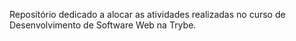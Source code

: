Repositório dedicado a alocar as atividades realizadas no curso de Desenvolvimento de Software Web na Trybe.
